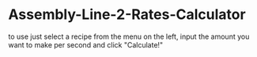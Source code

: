 # Assembly-Line-2-Rates-Calculator
to use just select a recipe from the menu on the left, input the amount you want to make per second and click "Calculate!"

